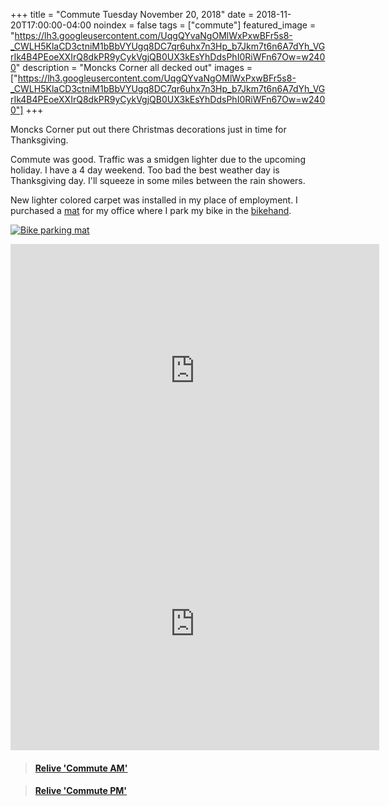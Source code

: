+++
title =  "Commute Tuesday November 20, 2018"
date = 2018-11-20T17:00:00-04:00
noindex = false
tags = ["commute"]
featured_image = "https://lh3.googleusercontent.com/UqgQYvaNgOMlWxPxwBFr5s8-_CWLH5KlaCD3ctniM1bBbVYUgq8DC7qr6uhx7n3Hp_b7Jkm7t6n6A7dYh_VGrIk4B4PEoeXXIrQ8dkPR9yCykVgjQB0UX3kEsYhDdsPhI0RiWFn67Ow=w2400"
description = "Moncks Corner all decked out"
images = ["https://lh3.googleusercontent.com/UqgQYvaNgOMlWxPxwBFr5s8-_CWLH5KlaCD3ctniM1bBbVYUgq8DC7qr6uhx7n3Hp_b7Jkm7t6n6A7dYh_VGrIk4B4PEoeXXIrQ8dkPR9yCykVgjQB0UX3kEsYhDdsPhI0RiWFn67Ow=w2400"]
+++

Moncks Corner put out there Christmas decorations just in time for Thanksgiving.

Commute was good. Traffic was a smidgen lighter due to the upcoming holiday. I have a 4 day weekend. Too bad the best weather day is Thanksgiving day. I'll squeeze in some miles between the rain showers.

New lighter colored carpet was installed in my place of employment. I purchased a [mat](https://www.amazon.com/gp/product/B001THTUAO/ref=oh_aui_detailpage_o01_s00?ie=UTF8&psc=1) for my office where I park my bike in the [bikehand](https://www.amazon.com/gp/product/B00CW911SM/ref=oh_aui_search_detailpage?ie=UTF8&psc=1).

[![Bike parking mat](https://lh3.googleusercontent.com/wQI2BzlLXAZpnY0imEkTxfJCEbUvlRbbvyObH6Yk6ReB-V3iGghNGhVCyLz5Y2nxWKKjIAoecrI4YVElsADHfxyar0mia5n6Ms2McDHT9vj2Dbw6uEJ-qDCU1Gsb685q8xMK998csnI=w2400)](https://lh3.googleusercontent.com/wQI2BzlLXAZpnY0imEkTxfJCEbUvlRbbvyObH6Yk6ReB-V3iGghNGhVCyLz5Y2nxWKKjIAoecrI4YVElsADHfxyar0mia5n6Ms2McDHT9vj2Dbw6uEJ-qDCU1Gsb685q8xMK998csnI=w2400)


<iframe height='405' width='590' frameborder='0' allowtransparency='true' scrolling='no' src='https://www.strava.com/activities/1975057875/embed/ba1007866f3992ed5ffd145239d5d9fd5c514e86'></iframe>

<iframe height='405' width='590' frameborder='0' allowtransparency='true' scrolling='no' src='https://www.strava.com/activities/1976091796/embed/4bd251b0d04af3fc1a776d30b353dc392ee9dafd'></iframe>


<blockquote class="embedly-card" data-card-controls="0" data-card-key="f1631a41cb254ca5b035dc5747a5bd75"><h4><a href="https://www.relive.cc/view/1975057875?r=embed-site">Relive 'Commute AM'</a></h4></blockquote>
        <script async src="https://cdn.embedly.com/widgets/platform.js" charset="UTF-8"></script>

<blockquote class="embedly-card" data-card-controls="0" data-card-key="f1631a41cb254ca5b035dc5747a5bd75"><h4><a href="https://www.relive.cc/view/1976091796?r=embed-site">Relive 'Commute PM'</a></h4></blockquote>
        <script async src="https://cdn.embedly.com/widgets/platform.js" charset="UTF-8"></script>
